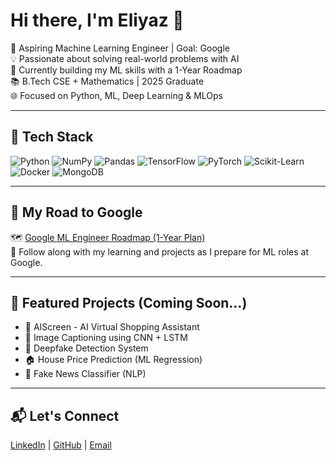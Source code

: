 # Hi there, I'm Eliyaz 👋

🎯 Aspiring Machine Learning Engineer | Goal: Google  
💡 Passionate about solving real-world problems with AI  
🧠 Currently building my ML skills with a 1-Year Roadmap  
📚 B.Tech CSE + Mathematics | 2025 Graduate  
🌐 Focused on Python, ML, Deep Learning & MLOps  

---

## 🔧 Tech Stack
![Python](https://img.shields.io/badge/-Python-333333?style=flat&logo=python)
![NumPy](https://img.shields.io/badge/-NumPy-013243?style=flat&logo=numpy)
![Pandas](https://img.shields.io/badge/-Pandas-150458?style=flat&logo=pandas)
![TensorFlow](https://img.shields.io/badge/-TensorFlow-FF6F00?style=flat&logo=tensorflow)
![PyTorch](https://img.shields.io/badge/-PyTorch-EE4C2C?style=flat&logo=pytorch)
![Scikit-Learn](https://img.shields.io/badge/-Scikit--Learn-F7931E?style=flat&logo=scikitlearn)
![Docker](https://img.shields.io/badge/-Docker-2496ED?style=flat&logo=docker)
![MongoDB](https://img.shields.io/badge/-MongoDB-47A248?style=flat&logo=mongodb)

---

## 🚀 My Road to Google
🗺️ [Google ML Engineer Roadmap (1-Year Plan)](https://github.com/<Eliyazsk>/Google-ML-Roadmap)  
📌 Follow along with my learning and projects as I prepare for ML roles at Google.

---

## 🧠 Featured Projects (Coming Soon...)
- 🛒 AIScreen - AI Virtual Shopping Assistant
- 📸 Image Captioning using CNN + LSTM
- 🧬 Deepfake Detection System
- 🏠 House Price Prediction (ML Regression)
- 📰 Fake News Classifier (NLP)

---

## 📬 Let's Connect
[LinkedIn](https://linkedin.com/in/<Eliyazsk>) | [GitHub](https://github.com/<Eliyazsk>) | [Email](skeliyaz67@gmail.com)

